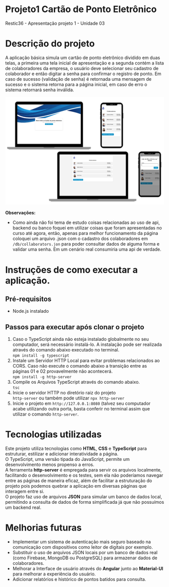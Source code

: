 # Projeto1 Cartão de Ponto Eletrônico
Restic36 - Apresentação projeto 1 - Unidade 03

# Descrição do projeto
A aplicação básica simula um cartão de ponto eletrônico dividido em duas telas, a primeira uma tela inicial de apresentação e a segunda contém a lista de colaboradores da empresa, o usuário deve selecionar seu cadastro de colaborador e então digitar a senha para confirmar o registro de ponto. Em caso de sucesso (validação de senha) é retornada uma mensagem de sucesso e o sistema retorna para a página inicial, em caso de erro o sistema retornará senha inválida.

![Telas do projeto](assets/images/demo/Restic36-projeto1.png)

**Observações:**
+ Como ainda não foi tema de estudo coisas relacionadas ao uso de api, backend ou banco foquei em utilizar coisas que foram apresentadas no curso até agora, então, apenas para melhor funcionamento da página coloquei um arquivo .json com o cadastro dos colaboradores em `/db/collaborators.jon` para poder consultar dados de alguma forma e validar uma senha. Em um cenário real consumiria uma api de verdade.

# Instruções de como executar a aplicação.

## Pré-requisitos
- Node.js instalado

## Passos para executar após clonar o projeto
1. Caso o TypeScript ainda não esteja instalado globalmente no seu computador, será necessário instalá-lo. A instalação pode ser realizada através do comando abaixo executado no terminal.\
```npm install -g typescript```
2. Instale um Servidor HTTP Local para evitar problemas relacionados ao CORS. Caso não execute o comando abaixo a transição entre as páginas 01 e 02 provavelmente não acontecerá.\
```npm install -g http-server ```
3. Compile os Arquivos TypeScript através do comando abaixo.\
```tsc```
4. Inicie o servidor HTTP no diretório raiz do projeto\
```http-server``` ou também pode utilizar ```npx http-server```
5. Inicie o projeto em `http://127.0.0.1:8080` (talvez seu computador acabe utilizando outra porta, basta conferir no terminal assim que utilizar o comando `http-server`.

# Tecnologias utilizadas
Este projeto utiliza tecnologias como **HTML**, **CSS** e **TypeScript** para estruturar, estilizar e adicionar interatividade a página.\
O TypeScript, uma versão tipada do JavaScript, permite um desenvolvimento menos propenso a erros.\
A ferramenta **http-server** é empregada para servir os arquivos localmente, facilitando o desenvolvimento e os testes, sem ela não poderíamos navegar entre as páginas de maneira eficaz, além de facilitar a estruturação do projeto pois podemos quebrar a aplicação em diversas páginas que interagem entre si. \
O projeto faz uso de arquivos **JSON** para simular um banco de dados local, permitindo a consulta de dados de forma simplificada já que não possuímos um backend real.

# Melhorias futuras
+ Implementar um sistema de autenticação mais seguro baseado na comunicação com dispositivos como leitor de digitais por exemplo.
+ Substituir o uso de arquivos JSON locais por um banco de dados real (como Firebase, MongoDB ou PostgreSQL) para armazenar dados de colaboradores.
+ Melhorar a Interface de usuário através do **Angular** junto ao **Material-UI** para melhorar a experiência do usuário.
+ Adicionar relatórios e histórico de pontos batidos para consulta.

